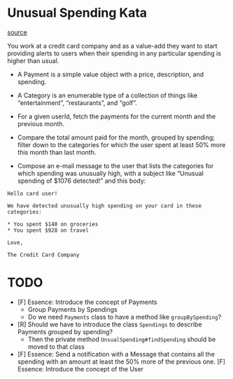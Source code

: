 # Unusual Spending Kata

[source](https://kata-log.rocks/unusual-spending-kata)

You work at a credit card company and as a value-add they want to start providing alerts to users when their spending in any particular spending is higher than usual.

- A Payment is a simple value object with a price, description, and spending.

- A Category is an enumerable type of a collection of things like “entertainment”, “restaurants”, and “golf”.

- For a given userId, fetch the payments for the current month and the previous month.

- Compare the total amount paid for the month, grouped by spending; filter down to the categories for which the user spent at least 50% more this month than last month.

- Compose an e-mail message to the user that lists the categories for which spending was unusually high, with a subject like “Unusual spending of $1076 detected!” and this body:

```
Hello card user!

We have detected unusually high spending on your card in these categories:

* You spent $148 on groceries
* You spent $928 on travel

Love,

The Credit Card Company
```

# TODO

- [F] Essence: Introduce the concept of Payments
    - Group Payments by Spendings
    - Do we need `Payments` class to have a method like `groupBySpending`?
- [R] Should we have to introduce the class `Spendings` to describe Payments grouped by spending?
    - Then the private method `UnsualSpending#findSpending` should be moved to that class
- [F] Essence: Send a notification with a Message that contains all the spending with an amount at least the 50% more of the previous one.
[F] Essence: Introduce the concept of the User

